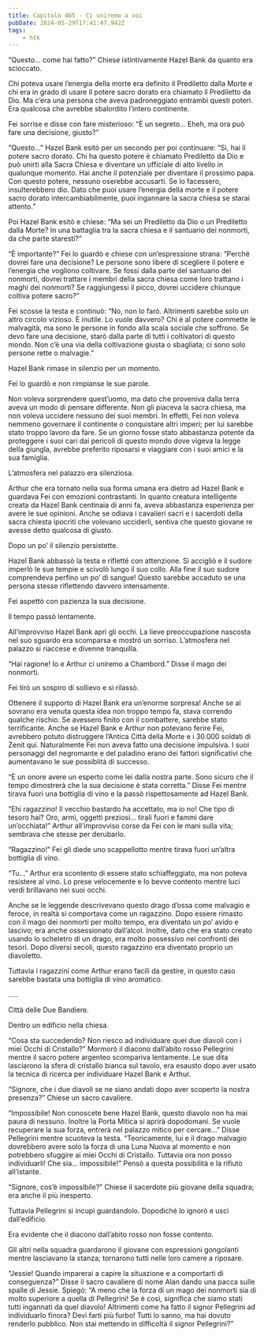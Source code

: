 ```yaml
---
title: Capitolo 465 - Ci uniremo a voi
pubDate: 2024-05-29T17:41:47.942Z
tags:
    - htk
---
```


“Questo… come hai fatto?” Chiese istintivamente Hazel Bank da quanto era scioccato.

Chi poteva usare l’energia della morte era definito il Prediletto dalla Morte e chi era in grado di usare il potere sacro dorato era chiamato il Prediletto da Dio. Ma c’era una persona che aveva padroneggiato entrambi questi poteri. Era qualcosa che avrebbe sbalordito l’intero continente.

Fei sorrise e disse con fare misterioso: “È un segreto… Eheh, ma ora può fare una decisione, giusto?”

“Questo…” Hazel Bank esitò per un secondo per poi continuare: “Sì, hai il potere sacro dorato. Chi ha questo potere è chiamato Prediletto da Dio e può unirti alla Sacra Chiesa e diventare un ufficiale di alto livello in qualunque momento. Hai anche il potenziale per diventare il prossimo papa. Con questo potere, nessuno oserebbe accusarti. Se lo facessero, insulterebbero dio. Dato che puoi usare l’energia della morte e il potere sacro dorato intercambiabilmente, puoi ingannare la sacra chiesa se starai attento.”

Poi Hazel Bank esitò e chiese: “Ma sei un Prediletto da Dio o un Prediletto dalla Morte? In una battaglia tra la sacra chiesa e il santuario dei nonmorti, da che parte staresti?”

“È importante?” Fei lo guardò e chiese con un’espressione strana: “Perché dovrei fare una decisione? Le persone sono libere di scegliere il potere e l’energia che vogliono coltivare. Se fossi dalla parte del santuario dei nonmorti, dovrei trattare i membri della sacra chiesa come loro trattano i maghi dei nonmorti? Se raggiungessi il picco, dovrei uccidere chiunque coltiva potere sacro?”

Fei scosse la testa e continuò: “No, non lo farò. Altrimenti sarebbe solo un altro circolo vizioso. È inutile. Lo vuole davvero? Chi è al potere commette le malvagità, ma sono le persone in fondo alla scala sociale che soffrono. Se devo fare una decisione, starò dalla parte di tutti i coltivatori di questo mondo. Non c’è una via della coltivazione giusta o sbagliata; ci sono solo persone rette o malvagie.”

Hazel Bank rimase in silenzio per un momento.

Fei lo guardò e non rimpianse le sue parole.

Non voleva sorprendere quest’uomo, ma dato che proveniva dalla terra aveva un modo di pensare differente. Non gli piaceva la sacra chiesa, ma non voleva uccidere nessuno dei suoi membri. In effetti, Fei non voleva nemmeno governare il continente o conquistare altri imperi; per lui sarebbe stato troppo lavoro da fare. Se un giorno fosse stato abbastanza potente da proteggere i suoi cari dai pericoli di questo mondo dove vigeva la legge della giungla, avrebbe preferito riposarsi e viaggiare con i suoi amici e la sua famiglia.

L’atmosfera nel palazzo era silenziosa.

Arthur che era tornato nella sua forma umana era dietro ad Hazel Bank e guardava Fei con emozioni contrastanti. In quanto creatura intelligente creata da Hazel Bank centinaia di anni fa, aveva abbastanza esperienza per avere le sue opinioni. Anche se odiava i cavalieri sacri e i sacerdoti della sacra chiesta ipocriti che volevano ucciderli, sentiva che questo giovane re avesse detto qualcosa di giusto.

Dopo un po’ il silenzio persistette.

Hazel Bank abbassò la testa e rifletté con attenzione. Si accigliò e il sudore imperlò le sue tempie e scivolò lungo il suo collo. Alla fine il suo sudore comprendeva perfino un po’ di sangue! Questo sarebbe accaduto se una persona stesse riflettendo davvero intensamente.

Fei aspettò con pazienza la sua decisione.

Il tempo passò lentamente.

All’improvviso Hazel Bank aprì gli occhi. La lieve preoccupazione nascosta nel suo sguardo era scomparsa e mostrò un sorriso. L’atmosfera nel palazzo si riaccese e divenne tranquilla.

“Hai ragione! Io e Arthur ci uniremo a Chambord.” Disse il mago dei nonmorti.

Fei tirò un sospiro di sollievo e si rilassò.

Ottenere il supporto di Hazel Bank era un’enorme sorpresa! Anche se al sovrano era venuta questa idea non troppo tempo fa, stava correndo qualche rischio. Se avessero finito con il combattere, sarebbe stato terrificante. Anche se Hazel Bank e Arthur non potevano ferire Fei, avrebbero potuto distruggere l’Antica Città della Morte e i 30.000 soldati di Zenit qui. Naturalmente Fei non aveva fatto una decisione impulsiva. I suoi personaggi del negromante e del paladino erano dei fattori significativi che aumentavano le sue possiblità di successo.

“È un onore avere un esperto come lei dalla nostra parte. Sono sicuro che il tempo dimostrerà che la sua decisione è stata corretta.” Disse Fei mentre tirava fuori una bottiglia di vino e la passò rispettosamente ad Hazel Bank.

“Ehi ragazzino! Il vecchio bastardo ha accettato, ma io no! Che tipo di tesoro hai? Oro, armi, oggetti preziosi… tirali fuori e fammi dare un’occhiata!” Arthur all’improvviso corse da Fei con le mani sulla vita; sembrava che stesse per derubarlo.

“Ragazzino!” Fei gli diede uno scappellotto mentre tirava fuori un’altra bottiglia di vino.

“Tu…” Arthur era scontento di essere stato schiaffeggiato, ma non poteva resistere al vino. Lo prese velocemente e lo bevve contento mentre luci verdi brillavano nei suoi occhi.

Anche se le leggende descrivevano questo drago d’ossa come malvagio e feroce, in realtà si comportava come un ragazzino. Dopo essere rimasto con il mago dei nonmorti per molto tempo, era diventato un po’ avido e lascivo; era anche ossessionato dall’alcol. Inoltre, dato che era stato creato usando lo scheletro di un drago, era molto possessivo nei confronti dei tesori. Dopo diversi secoli, questo ragazzino era diventato proprio un diavoletto.

Tuttavia i ragazzini come Arthur erano facili da gestire, in questo caso sarebbe bastata una bottiglia di vino aromatico.

…..

Città delle Due Bandiere.

Dentro un edificio nella chiesa.

“Cosa sta succedendo? Non riesco ad individuare quei due diavoli con i miei Occhi di Cristallo?” Mormorò il diacono dall’abito rosso Pellegrini mentre il sacro potere argenteo scompariva lentamente. Le sue dita lasciarono la sfera di cristallo bianca sul tavolo, era esausto dopo aver usato la tecnica di ricerca per individuare Hazel Bank e Arthur.

“Signore, che i due diavoli se ne siano andati dopo aver scoperto la nostra presenza?” Chiese un sacro cavaliere.

“Impossibile! Non conoscete bene Hazel Bank, questo diavolo non ha mai paura di nessuno. Inoltre la Porta Mitica si aprirà dopodomani. Se vuole recuperare la sua forza, entrerà nel palazzo mitico per cercare…” Disse Pellegrini mentre scuoteva la testa. “Teoricamente, lui e il drago malvagio dovrebbero avere solo la forza di una Luna Nuova al momento e non potrebbero sfuggire ai miei Occhi di Cristallo. Tuttavia ora non posso individuarli! Che sia… impossibile!” Pensò a questa possibilità e la rifiutò all’istante.

“Signore, cos’è impossibile?” Chiese il sacerdote più giovane della squadra; era anche il più inesperto.

Tuttavia Pellegrini si incupì guardandolo. Dopodiché lo ignorò e uscì dall’edificio.

Era evidente che il diacono dall’abito rosso non fosse contento.

Gli altri nella squadra guardarono il giovane con espressioni gongolanti mentre lasciavano la stanza; tornarono tutti nelle loro camere a riposare.

“Jessie! Quando imparerai a capire la situazione e a comportarti di conseguenza?” Disse il sacro cavaliere di nome Alan dando una pacca sulle spalle di Jessie. Spiegò: “A meno che la forza di un mago dei nonmorti sia di molto superiore a quella di Pellegrini! Se è così, significa che siamo stati tutti ingannati da quel diavolo! Altrimenti come ha fatto il signor Pellegrini ad individuarlo finora? Devi farti più furbo! Tutti lo sanno, ma hai dovuto renderlo pubblico. Non stai mettendo in difficoltà il signor Pellegrini?”



